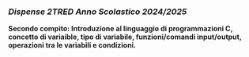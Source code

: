 ### *Dispense 2TRED Anno Scolastico 2024/2025*

**Secondo compito: Introduzione al linguaggio di programmazioni C, concetto di variaible, tipo di variabile, funzioni/comandi input/output, operazioni tra le variabili e condizioni.**  
